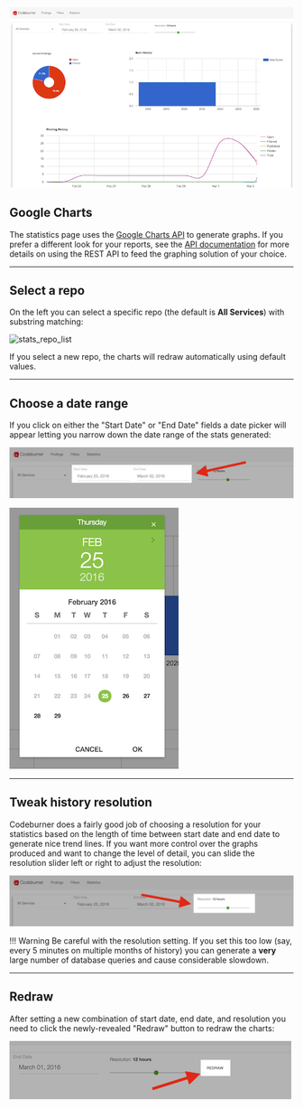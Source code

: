 ![stats_page](images/stats_page.png)

## Google Charts
The statistics page uses the <a href="https://developers.google.com/chart/" target="_blank">Google Charts API</a> to generate graphs.  If you prefer a different look for your reports, see the [API documentation](/developer/api/#apistats) for more details on using the REST API to feed the graphing solution of your choice.

***

## Select a repo
On the left you can select a specific repo (the default is **All Services**) with substring matching:

![stats_repo_list](images/stats_repo_list.png)

If you select a new repo, the charts will redraw automatically using default values.

***

## Choose a date range
If you click on either the "Start Date" or "End Date" fields a date picker will appear letting you narrow down the date range of the stats generated:

![stats_date](images/stats_date.png)

![stats_datepicker](images/stats_datepicker.png)

***

## Tweak history resolution
Codeburner does a fairly good job of choosing a resolution for your statistics based on the length of time between start date and end date to generate nice trend lines.  If you want more control over the graphs produced and want to change the level of detail, you can slide the resolution slider left or right to adjust the resolution:

![stats_resolution](images/stats_resolution.png)

!!! Warning
    Be careful with the resolution setting.  If you set this too low (say, every 5 minutes on multiple months of history) you can generate a **very** large number of database queries and cause considerable slowdown.

***

## Redraw
After setting a new combination of start date, end date, and resolution you need to click the newly-revealed "Redraw" button to redraw the charts:

![stats_redraw](images/stats_redraw.png)
